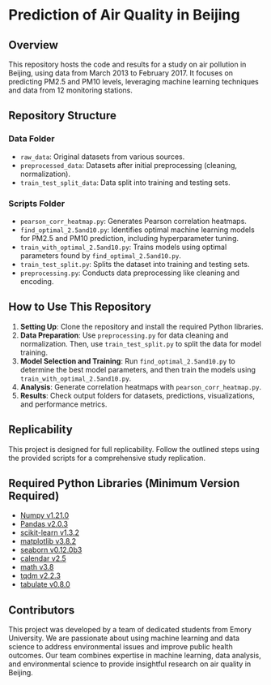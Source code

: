 # Prediction of Air Quality in Beijing

## Overview
This repository hosts the code and results for a study on air pollution in Beijing, using data from March 2013 to February 2017. It focuses on predicting PM2.5 and PM10 levels, leveraging machine learning techniques and data from 12 monitoring stations.

## Repository Structure

### Data Folder
- `raw_data`: Original datasets from various sources.
- `preprocessed_data`: Datasets after initial preprocessing (cleaning, normalization).
- `train_test_split_data`: Data split into training and testing sets.

### Scripts Folder
- `pearson_corr_heatmap.py`: Generates Pearson correlation heatmaps.
- `find_optimal_2.5and10.py`: Identifies optimal machine learning models for PM2.5 and PM10 prediction, including hyperparameter tuning.
- `train_with_optimal_2.5and10.py`: Trains models using optimal parameters found by `find_optimal_2.5and10.py`.
- `train_test_split.py`: Splits the dataset into training and testing sets.
- `preprocessing.py`: Conducts data preprocessing like cleaning and encoding.

## How to Use This Repository
1. **Setting Up**: Clone the repository and install the required Python libraries.
2. **Data Preparation**: Use `preprocessing.py` for data cleaning and normalization. Then, use `train_test_split.py` to split the data for model training.
3. **Model Selection and Training**: Run `find_optimal_2.5and10.py` to determine the best model parameters, and then train the models using `train_with_optimal_2.5and10.py`.
4. **Analysis**: Generate correlation heatmaps with `pearson_corr_heatmap.py`.
5. **Results**: Check output folders for datasets, predictions, visualizations, and performance metrics.

## Replicability
This project is designed for full replicability. Follow the outlined steps using the provided scripts for a comprehensive study replication.

## Required Python Libraries (Minimum Version Required)
- [Numpy v1.21.0](https://numpy.org/)
- [Pandas v2.0.3](https://pandas.pydata.org/)
- [scikit-learn v1.3.2](https://scikit-learn.org/stable/)
- [matplotlib v3.8.2](https://matplotlib.org/)
- [seaborn v0.12.0b3](https://seaborn.pydata.org/)
- [calendar v2.5](https://docs.python.org/3/library/calendar.html)
- [math v3.8](https://docs.python.org/3/library/math.html)
- [tqdm v2.2.3](https://tqdm.github.io/)
- [tabulate v0.8.0](https://pypi.org/project/tabulate/)

## Contributors
This project was developed by a team of dedicated students from Emory University. We are passionate about using machine learning and data science to address environmental issues and improve public health outcomes. Our team combines expertise in machine learning, data analysis, and environmental science to provide insightful research on air quality in Beijing.

